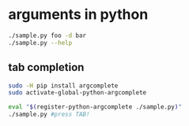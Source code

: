 # arguments in python

```bash
./sample.py foo -d bar
./sample.py --help
```

## tab completion
```bash
sudo -H pip install argcomplete
sudo activate-global-python-argcomplete
```

```bash
eval "$(register-python-argcomplete ./sample.py)"
./sample.py #press TAB!
```
